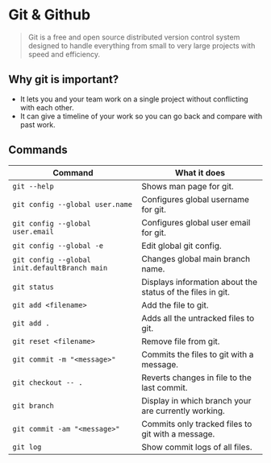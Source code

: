 # Git & Github

> Git is a free and open source distributed version control system designed to handle everything from small to very large projects with speed and efficiency.

## Why git is important?

- It lets you and your team work on a single project without conflicting with each other.
- It can give a timeline of your work so you can go back and compare with past work.

## Commands

| Command                                       | What it does                                               |
| --------------------------------------------- | ---------------------------------------------------------- |
| `git --help`                                  | Shows man page for git.                                    |
| `git config --global user.name`               | Configures global username for git.                        |
| `git config --global user.email`              | Configures global user email for git.                      |
| `git config --global -e`                      | Edit global git config.                                    |
| `git config --global init.defaultBranch main` | Changes global main branch name.                           |
| `git status`                                  | Displays information about the status of the files in git. |
| `git add <filename>`                          | Add the file to git.                                       |
| `git add .`                                   | Adds all the untracked files to git.                       |
| `git reset <filename>`                        | Remove file from git.                                      |
| `git commit -m "<message>"`                   | Commits the files to git with a message.                   |
| `git checkout -- .`                           | Reverts changes in file to the last commit.                |
| `git branch`                                  | Display in which branch your are currently working.        |
| `git commit -am "<message>"`                  | Commits only tracked files to git with a message.          |
| `git log`                                     | Show commit logs of all files.                             |
